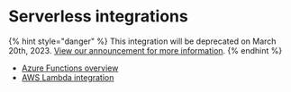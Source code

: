 # Serverless integrations

{% hint style="danger" %}
This integration will be deprecated on March 20th, 2023. [View our announcement for more information](https://updates.snyk.io/deprecation-of-serverless-and-platform-as-a-service-integrations-257143).
{% endhint %}

* [Azure Functions overview](azure-functions-overview.md)
* [AWS Lambda integration](aws-lambda-integration.md)
